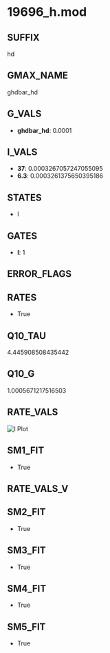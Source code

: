 # 19696_h.mod

## SUFFIX

hd

## GMAX_NAME

ghdbar_hd

## G_VALS

- **ghdbar_hd**: 0.0001

## I_VALS

- **37**: 0.0003267057247055095
- **6.3**: 0.0003261375650395186

## STATES

- l

## GATES

- **l**: 1

## ERROR_FLAGS


## RATES

- True

## Q10_TAU

4.445908508435442

## Q10_G

1.0005671217516503

## RATE_VALS

![l Plot](/Users/pbozelos/Dropbox/icg-Chai-Panos/supermodels/output_markdown_files/IH/19696_h.mod/images/l.png)

## SM1_FIT

- True

## RATE_VALS_V

## SM2_FIT

- True

## SM3_FIT

- True

## SM4_FIT

- True

## SM5_FIT

- True

